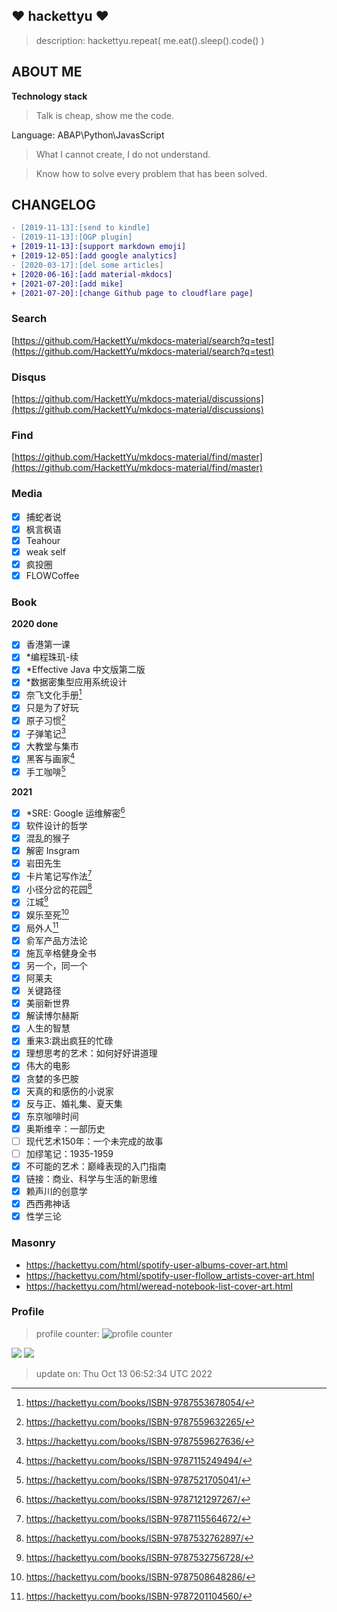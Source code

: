 ## :heart: hackettyu :heart:

> description: hackettyu.repeat( me.eat().sleep().code() )

## ABOUT ME

**Technology stack**

> Talk is cheap, show me the code.

Language: ABAP\Python\JavasScript

> What I cannot create, I do not understand.

> Know how to solve every problem that has been solved.

## CHANGELOG

``` diff
- [2019-11-13]:[send to kindle]
- [2019-11-13]:[OGP plugin]
+ [2019-11-13]:[support markdown emoji]
+ [2019-12-05]:[add google analytics]
- [2020-03-17]:[del some articles]
+ [2020-06-16]:[add material-mkdocs]
+ [2021-07-20]:[add mike]
+ [2021-07-20]:[change Github page to cloudflare page]
```

### Search

[https://github.com/HackettYu/mkdocs-material/search?q=test](https://github.com/HackettYu/mkdocs-material/search?q=test)

### Disqus

[https://github.com/HackettYu/mkdocs-material/discussions](https://github.com/HackettYu/mkdocs-material/discussions)

### Find

[https://github.com/HackettYu/mkdocs-material/find/master](https://github.com/HackettYu/mkdocs-material/find/master)

### Media

* [X] 捕蛇者说
* [X] 枫言枫语
* [X] Teahour
* [X] weak self
* [X] 疯投圈
* [X] FLOWCoffee

### Book

**2020 done**

- [x] 香港第一课                   
- [x] *编程珠玑-续
- [x] *Effective Java 中文版第二版 
- [x] *数据密集型应用系统设计  
- [x] 奈飞文化手册[^8]              
- [x] 只是为了好玩                 
- [x] 原子习惯[^10]               
- [X] 子弹笔记[^9]                
- [X] 大教堂与集市                 
- [X] 黑客与画家[^1]
- [X] 手工咖啡[^5]

**2021**
                
- [X] *SRE: Google 运维解密[^3]     
- [X] 软件设计的哲学
- [X] 混乱的猴子
- [X] 解密 Insgram
- [X] 岩田先生
- [X] 卡片笔记写作法[^2]
- [X] 小径分岔的花园[^7]
- [X] 江城[^6]
- [X] 娱乐至死[^4]
- [X] 局外人[^11]
- [X] 俞军产品方法论
- [X] 施瓦辛格健身全书
- [X] 另一个，同一个
- [X] 阿莱夫
- [X] 关键路径
- [X] 美丽新世界
- [X] 解读博尔赫斯
- [X] 人生的智慧
- [X] 重来3:跳出疯狂的忙碌
- [X] 理想思考的艺术：如何好好讲道理
- [X] 伟大的电影
- [X] 贪婪的多巴胺
- [X] 天真的和感伤的小说家
- [X] 反与正、婚礼集、夏天集
- [X] 东京咖啡时间
- [X] 奥斯维辛：一部历史
- [ ] 现代艺术150年：一个未完成的故事
- [ ] 加缪笔记：1935-1959
- [X] 不可能的艺术：巅峰表现的入门指南
- [X] 链接：商业、科学与生活的新思维
- [X] 赖声川的创意学
- [X] 西西弗神话
- [X] 性学三论

### Masonry

- <https://hackettyu.com/html/spotify-user-albums-cover-art.html>
- <https://hackettyu.com/html/spotify-user-flollow_artists-cover-art.html>
- <https://hackettyu.com/html/weread-notebook-list-cover-art.html>

### Profile 

> profile counter: ![profile counter](https://komarev.com/ghpvc/?username=hackettyu&color=grey)


[^1]: <https://hackettyu.com/books/ISBN-9787115249494/>
[^2]: <https://hackettyu.com/books/ISBN-9787115564672/>
[^3]: <https://hackettyu.com/books/ISBN-9787121297267/>
[^4]: <https://hackettyu.com/books/ISBN-9787508648286/>
[^5]: <https://hackettyu.com/books/ISBN-9787521705041/>
[^6]: <https://hackettyu.com/books/ISBN-9787532756728/>
[^7]: <https://hackettyu.com/books/ISBN-9787532762897/>
[^8]: <https://hackettyu.com/books/ISBN-9787553678054/>
[^9]: <https://hackettyu.com/books/ISBN-9787559627636/>
[^10]: <https://hackettyu.com/books/ISBN-9787559632265/>
[^11]: <https://hackettyu.com/books/ISBN-9787201104560/>

![](https://hy-picgo.oss-cn-shenzhen.aliyuncs.com/2022/02/04/371615235f3034ac8576bbada0ef64d5.jpg)
![](https://hy-picgo.oss-cn-shenzhen.aliyuncs.com/2022/02/04/9470be17cf29e1f278e9fb7ee5ed7d33.jpg)



> update on: Thu Oct 13 06:52:34 UTC 2022 

